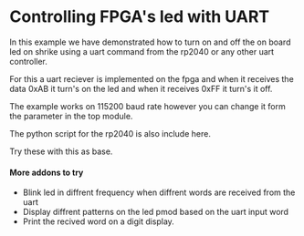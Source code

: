 # Controlling FPGA's led with UART 

In this example we have demonstrated how to turn on and off the on board led on shrike using a uart command from the rp2040 or any other uart controller.

For this a uart reciever is implemented on the fpga and when it receives the data 0xAB it turn's on the led and when it receives 0xFF it turn's it off.

The example works on 115200 baud rate however you can change it form the parameter in the top module.

The python script for the rp2040 is also include here.

Try these with this as base.

#### More addons to try 

 * Blink led in diffrent frequency when diffrent words are received from the uart
 * Display diffrent patterns on the led pmod based on the uart input word
 * Print the recived word on a digit display.

